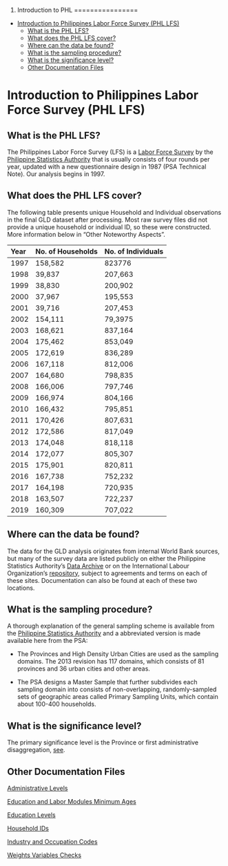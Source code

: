 1. Introduction to PHL
================

-   [Introduction to Philippines Labor Force Survey (PHL
    LFS)](#introduction-to-philippines-labor-force-survey-phl-lfs)
    -   [What is the PHL LFS?](#what-is-the-phl-lfs)
    -   [What does the PHL LFS cover?](#what-does-the-phl-lfs-cover)
    -   [Where can the data be found?](#where-can-the-data-be-found)
    -   [What is the sampling
        procedure?](#what-is-the-sampling-procedure)
    -   [What is the significance
        level?](#what-is-the-significance-level)
    -   [Other Documentation Files](#other-documentation-files)

# Introduction to Philippines Labor Force Survey (PHL LFS)

## What is the PHL LFS?

The Philippines Labor Force Survey (LFS) is a [Labor Force
Survey](https://psa.gov.ph/statistics/survey/labor-force/lfs-index) by
the [Philippine Statistics Authority](https://psa.gov.ph/) that is
usually consists of four rounds per year, updated with a new
questionnaire design in 1987 (PSA Technical Note). Our analysis begins
in 1997.

## What does the PHL LFS cover?

The following table presents unique Household and Individual
observations in the final GLD dataset after processing. Most raw survey
files did not provide a unique household or individual ID, so these were
constructed. More information below in “Other Noteworthy Aspects”.

| Year | No. of Households | No. of Individuals |
|:-----|:------------------|:-------------------|
| 1997 | 158,582           | 823776             |
| 1998 | 39,837            | 207,663            |
| 1999 | 38,830            | 200,902            |
| 2000 | 37,967            | 195,553            |
| 2001 | 39,716            | 207,453            |
| 2002 | 154,111           | 79,3975            |
| 2003 | 168,621           | 837,164            |
| 2004 | 175,462           | 853,049            |
| 2005 | 172,619           | 836,289            |
| 2006 | 167,118           | 812,006            |
| 2007 | 164,680           | 798,835            |
| 2008 | 166,006           | 797,746            |
| 2009 | 166,974           | 804,166            |
| 2010 | 166,432           | 795,851            |
| 2011 | 170,426           | 807,631            |
| 2012 | 172,586           | 817,049            |
| 2013 | 174,048           | 818,118            |
| 2014 | 172,077           | 805,307            |
| 2015 | 175,901           | 820,811            |
| 2016 | 167,738           | 752,232            |
| 2017 | 164,198           | 720,935            |
| 2018 | 163,507           | 722,237            |
| 2019 | 160,309           | 707,022            |

## Where can the data be found?

The data for the GLD analysis originates from internal World Bank
sources, but many of the survey data are listed publicly on either the
Philippine Statistics Authority’s [Data
Archive](http://psada.psa.gov.ph/index.php/catalog/LFS) or on the
International Labour Organization’s
[repository](https://www.ilo.org/surveyLib/index.php/catalog/LFS#_r=&collection=&country=171&dtype=&from=1975&page=1&ps=30&sid=&sk=&sort_by=nation&sort_order=&to=2019&topic=&view=s&vk=),
subject to agreements and terms on each of these sites. Documentation
can also be found at each of these two locations.

## What is the sampling procedure?

A thorough explanation of the general sampling scheme is available from
the [Philippine Statistics
Authority](https://psa.gov.ph/content/technical-notes-labor-force-survey-lfs)
and a abbreviated version is made available here from the PSA:

-   The Provinces and High Density Urban Cities are used as the sampling
    domains. The 2013 revision has 117 domains, which consists of 81
    provinces and 36 urban cities and other areas.

-   The PSA designs a Master Sample that further subdivides each
    sampling domain into consists of non-overlapping, randomly-sampled
    sets of geographic areas called Primary Sampling Units, which
    contain about 100-400 households.

## What is the significance level?

The primary significance level is the Province or first administrative
disaggregation,
[see](https://psa.gov.ph/sites/default/files/ISHB%20-%20Labor%20Force%20Series%20No.161%20July%202014.pdf).

## Other Documentation Files

[Administrative
Levels](https://github.com/worldbank/gld/blob/PHL-intro-md/Support/Country%20Survey%20Details/PHL/LFS/Administrative_Levels.md)

[Education and Labor Modules Minimum
Ages](https://github.com/worldbank/gld/blob/PHL-intro-md/Support/Country%20Survey%20Details/PHL/LFS/Edu_Labor_Ages.md)

[Education
Levels](https://github.com/worldbank/gld/blob/PHL-intro-md/Support/Country%20Survey%20Details/PHL/LFS/Education_Levels.md)

[Household
IDs](https://github.com/worldbank/gld/blob/PHL-intro-md/Support/Country%20Survey%20Details/PHL/LFS/Household_IDs.md)

[Industry and Occupation
Codes](https://github.com/worldbank/gld/blob/PHL-intro-md/Support/Country%20Survey%20Details/PHL/LFS/Industry_Occupation_Codes.md)

[Weights Variables
Checks](https://github.com/worldbank/gld/blob/PHL-intro-md/Support/Country%20Survey%20Details/PHL/LFS/Weights_PSA_Checks.md)
